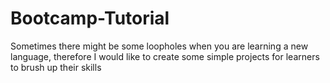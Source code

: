 # Bootcamp-Tutorial
Sometimes there might be some loopholes when you are learning a new language, therefore I would like to create some simple projects for learners to brush up their skills
